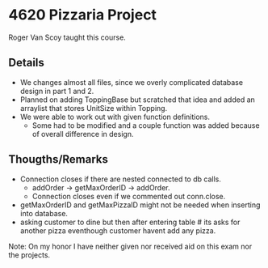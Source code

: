 # 4620 Pizzaria Project
Roger Van Scoy taught this course.

## Details
- We changes almost all files, since we overly complicated database design in part 1 and 2.
- Planned on adding ToppingBase but scratched that idea and added an arraylist that stores UnitSize within Topping.
- We were able to work out with given function definitions.
    - Some had to be modified and a couple function was added because of overall difference in design.

## Thougths/Remarks
- Connection closes if there are nested connected to db calls.
  - addOrder -> getMaxOrderID -> addOrder.
  - Connection closes even if we commented out conn.close.
- getMaxOrderID and getMaxPizzaID might not be needed when inserting into database.
- asking customer to dine but then after entering table # its asks for another pizza eventhough customer havent add any pizza.



Note: On my honor I have neither given nor received aid on this exam nor the projects.
